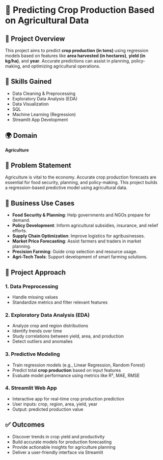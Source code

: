 # 🌾 Predicting Crop Production Based on Agricultural Data

## 📌 Project Overview

This project aims to predict **crop production (in tons)** using regression models based on features like **area harvested (in hectares)**, **yield (in kg/ha)**, and **year**. Accurate predictions can assist in planning, policy-making, and optimizing agricultural operations.

## 🧠 Skills Gained

* Data Cleaning & Preprocessing
* Exploratory Data Analysis (EDA)
* Data Visualization
* SQL
* Machine Learning (Regression)
* Streamlit App Development

## 🌍 Domain

**Agriculture**

## 🎯 Problem Statement

Agriculture is vital to the economy. Accurate crop production forecasts are essential for food security, planning, and policy-making. This project builds a regression-based predictive model using agricultural data.

## 💼 Business Use Cases

* **Food Security & Planning**: Help governments and NGOs prepare for demand.
* **Policy Development**: Inform agricultural subsidies, insurance, and relief efforts.
* **Supply Chain Optimization**: Improve logistics for agribusinesses.
* **Market Price Forecasting**: Assist farmers and traders in market planning.
* **Precision Farming**: Guide crop selection and resource usage.
* **Agri-Tech Tools**: Support development of smart farming solutions.

## 🤉 Project Approach

### 1. Data Preprocessing

* Handle missing values
* Standardize metrics and filter relevant features

### 2. Exploratory Data Analysis (EDA)

* Analyze crop and region distributions
* Identify trends over time
* Study correlations between yield, area, and production
* Detect outliers and anomalies

### 3. Predictive Modeling

* Train regression models (e.g., Linear Regression, Random Forest)
* Predict total **crop production** based on input features
* Evaluate model performance using metrics like R², MAE, RMSE

### 4. Streamlit Web App

* Interactive app for real-time crop production prediction
* User inputs: crop, region, area, yield, year
* Output: predicted production value

## ✅ Outcomes

* Discover trends in crop yield and productivity
* Build accurate models for production forecasting
* Provide actionable insights for agriculture planning
* Deliver a user-friendly interface via Streamlit
